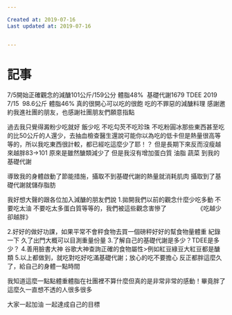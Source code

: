 ```yaml
---

Created at: 2019-07-16
Last updated at: 2019-07-16


---
```


# 記事


7/5開始正確觀念的減醣101公斤/159公分 體脂48%  基礎代謝1679
TDEE 2019
7/15  98.6公斤 體脂46%
真的很開心可以吃的很飽 吃的不罪惡的減醣料理
感謝邀約我進社團的朋友，也感謝社團朋友們願意指點

過去我只覺得澱粉少吃就好 飯少吃 不吃勾芡不吃珍珠 不吃粉圓冰那些東西甚至吃的比50公斤的人還少，去抽血檢查醫生還說可能你以為吃的低卡但是熱量很高等等的，所以我吃東西很計較，都已經吃這麼少了耶！？
但是長期下來反而沒瘦越來越胖83->101
原來是雖然醣類減少了 但是我沒有增加蛋白質 油脂 蔬菜 到我的基礎代謝

導致我的身體啟動了節能措施，攝取不到基礎代謝的熱量就消耗肌肉 攝取到了基礎代謝就儲存脂肪

我好想大聲的跟各位加入減醣的朋友們說
1.拋開我們以前的觀念什麼少吃多動 不要吃太油 不要吃太多蛋白質等等的，我們被這些觀念害慘了
                 《吃越少卻越胖》

2.好好的做好功課，如果平常不會秤食物去買一個磅秤好好的幫食物量體重 紀錄一下 久了出門大概可以目測重量份量
3.了解自己的基礎代謝是多少？TDEE是多少？
4.善用臉書大神 谷歌大神查詢正確的食物屬性>例如紅豆綠豆大紅豆都是醣類
5.以上都做到，就吃對吃好吃滿基礎代謝；放心的吃不要擔心 反正都胖這麼久了，給自己的身體一點時間

我知道這麼一點點體重體脂在社團裡不算什麼但真的是非常非常的感動！畢竟胖了這麼久一直想不透的人很多很多

大家一起加油 一起達成自己的目標

